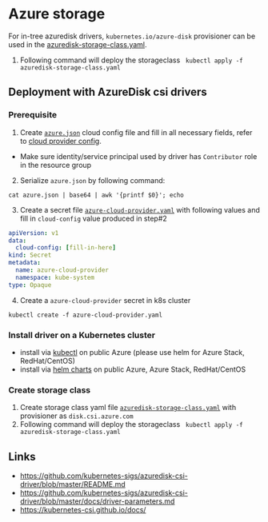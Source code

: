 # Azure storage
For in-tree azuredisk drivers, ```kubernetes.io/azure-disk``` provisioner can be used in the [azuredisk-storage-class.yaml](./azure/azuredisk-storage-class.yaml).
1. Following command will deploy the storageclass
``` kubectl apply -f azuredisk-storage-class.yaml```

## Deployment with AzureDisk csi drivers
### Prerequisite
1. Create [`azure.json`](./azure/azure.json) cloud config file and fill in all necessary fields, refer to [cloud provider config](https://kubernetes-sigs.github.io/cloud-provider-azure/install/configs/).
- Make sure identity/service principal used by driver has `Contributor` role in the resource group
2. Serialize `azure.json` by following command:

```console
cat azure.json | base64 | awk '{printf $0}'; echo
```
3. Create a secret file [`azure-cloud-provider.yaml`](./azure/azure-cloud-provider.yaml) with following values and fill in `cloud-config` value produced in step#2

```yaml
apiVersion: v1
data:
  cloud-config: [fill-in-here]
kind: Secret
metadata:
  name: azure-cloud-provider
  namespace: kube-system
type: Opaque
```

4. Create a `azure-cloud-provider` secret in k8s cluster

```console
kubectl create -f azure-cloud-provider.yaml
```

### Install driver on a Kubernetes cluster

- install via [kubectl](./docs/install-azuredisk-csi-driver.md) on public Azure (please use helm for Azure Stack, RedHat/CentOS)
- install via [helm charts](./charts) on public Azure, Azure Stack, RedHat/CentOS

### Create storage class

1. Create storage class yaml file [`azuredisk-storage-class.yaml`](./azure/azuredisk-storage-class.yaml) with provisioner as ```disk.csi.azure.com```
2. Following command will deploy the storageclass
``` kubectl apply -f azuredisk-storage-class.yaml```


## Links

- https://github.com/kubernetes-sigs/azuredisk-csi-driver/blob/master/README.md
- https://github.com/kubernetes-sigs/azuredisk-csi-driver/blob/master/docs/driver-parameters.md
- https://kubernetes-csi.github.io/docs/
